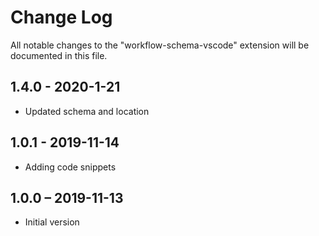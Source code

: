 # Change Log

All notable changes to the "workflow-schema-vscode" extension will be documented in this file.

## 1.4.0 - 2020-1-21

-   Updated schema and location

## 1.0.1 - 2019-11-14

-   Adding code snippets

## 1.0.0 – 2019-11-13

-   Initial version
